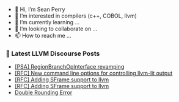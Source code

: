 - 👋 Hi, I’m Sean Perry
- 👀 I’m interested in compilers (c++, COBOL, llvm)
- 🌱 I’m currently learning ...
- 💞️ I’m looking to collaborate on ...
- 📫 How to reach me ...

<!---
s66perry/s66perry is a ✨ special ✨ repository because its `README.md` (this file) appears on your GitHub profile.
You can click the Preview link to take a look at your changes.
--->
### 📕 Latest LLVM Discourse Posts

<!-- DISCOURSE-LLVM:START -->
- [[PSA] RegionBranchOpInterface revamping](https://discourse.llvm.org/t/psa-regionbranchopinterface-revamping/88583#post_4)
- [[RFC] New command line options for controlling llvm-lit output](https://discourse.llvm.org/t/rfc-new-command-line-options-for-controlling-llvm-lit-output/88568#post_7)
- [[RFC] Adding SFrame support to llvm](https://discourse.llvm.org/t/rfc-adding-sframe-support-to-llvm/86900#post_19)
- [[RFC] Adding SFrame support to llvm](https://discourse.llvm.org/t/rfc-adding-sframe-support-to-llvm/86900#post_18)
- [Double Rounding Error](https://discourse.llvm.org/t/double-rounding-error/88601#post_2)
<!-- DISCOURSE-LLVM:END -->
